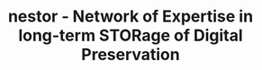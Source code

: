 ---
abstract: null
creators:
- Heike Neuroth
date: null
document_url: https://services.phaidra.univie.ac.at/api/object/o:295022/download
grand_parent: iPRES
institutions: []
keywords:
- beijing
landing_page_url: https://phaidra.univie.ac.at/o:295022
language: eng
layout: publication
license: CC BY-SA 3.0 AT
notes_url: null
parent: iPRES 2004
publication_type: presentation
size: 61246
slides_url: null
source_name: iPRES
stream_url: null
title: nestor - Network of Expertise in long-term STORage of Digital Preservation
year: 2004
---